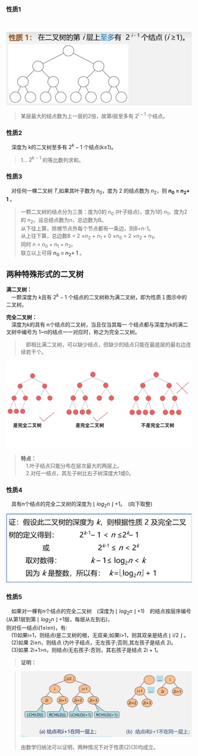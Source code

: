 ### **性质1**  
　<div><img src="./images/二叉树性质1.png"> </img></div>  
 
>某层最大的结点数为上一层的2倍，故第*i*层至多有 $2^{i-1}$ 个结点。  
 
### **性质2**  
　深度为 k的二叉树至多有 $2^{k}-1$ 个结点(k≥1)。  
> 1... $2^{k-1}$ 的等比数列求和。

### **性质3**  
　对任何一棵二叉树 *T*,如果其叶子数为 $n_0$，度为 2 的结点数为 $n_2$，则  **$n_0$ = $n_2$+ 1** 。  
>一颗二叉树的结点分为三类：度为0的 $n_0$ (叶子结点)，度为1的 $n_1$，度为2的 $n_2$。设总结点数为n，总边数为B。  
>从下往上算，除根节点外每个节点都有一条边，则B=n-1。  
>从上往下算，总边数B = 2 $\times{n_2}$ + $n_1$ + 0 $\times{n_0}$ = 2 $\times{n_2}$ + $n_1$。  
>同时 n = $n_0$ + $n_1$ + $n_2$。  
>联立以上可得 **$n_0$ = $n_2$+ 1** 。

## 两种特殊形式的二叉树  
**满二叉树：**  
　一颗深度为 k且有 $2^{k}-1$ 个结点的二叉树称为满二叉树，即为性质１图示中的二叉树。　　

**完全二叉树：**  
　深度为k的具有 n个结点的二叉树，当且仅当其每一 个结点都与深度为k的满二叉树中编号为 1~n的结点一一对应时，称之为完全二又树。  
>　即相比满二叉树，可以缺少结点，但缺少的结点只能在最底层的最右边连续若干个。
 
<div><img src="./images/完全二叉树.png"> </img></div>

>**特点：**  
>　1.叶子结点只能分布在层次最大的两层上。  
>　2.对任一结点，其左子树比右子树深度大1或0。

### **性质4**  
　具有n个结点的完全二叉树的深度为 $\lfloor$ $log_2n$ $\rfloor$ +1。　(向下取整)   
<div><img src="./images/完全二叉树性质4证明.png"> </img></div>

### **性质5**  
　如果对一棵有n个结点的完全二叉树　(深度为 $\lfloor$ $log_2n$ $\rfloor$ +1)　的结点按层序编号(从第1层到第 $\lfloor$ $log_2n$ $\rfloor$ +1层，每层从左到右)，  
则对任一结点i(1≤i≤n)，有:  
　(1)如果i=1，则结点i是二叉树的根，无双亲;如果i>1，则其双亲是结点 $\lfloor$ i/2 $\rfloor$ 。  
　(2)如果 2i≥n，则结点 i为叶子结点，无左孩子;否则,其左孩子是结点 2i。  
　(3)如果 2i+1>n，则结点i无右孩子:否则，其右孩子是结点 2i + 1。  
>**证明：**

><div><img src="./images/完全二叉树性质5证明.png"> </img></div>
>
>由数学归纳法可以证明，两种情况下对于性质(2)(3)均成立。
